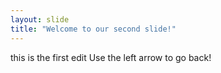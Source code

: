 ```yaml
---
layout: slide
title: "Welcome to our second slide!"
---
```

this is the first edit
Use the left arrow to go back!
